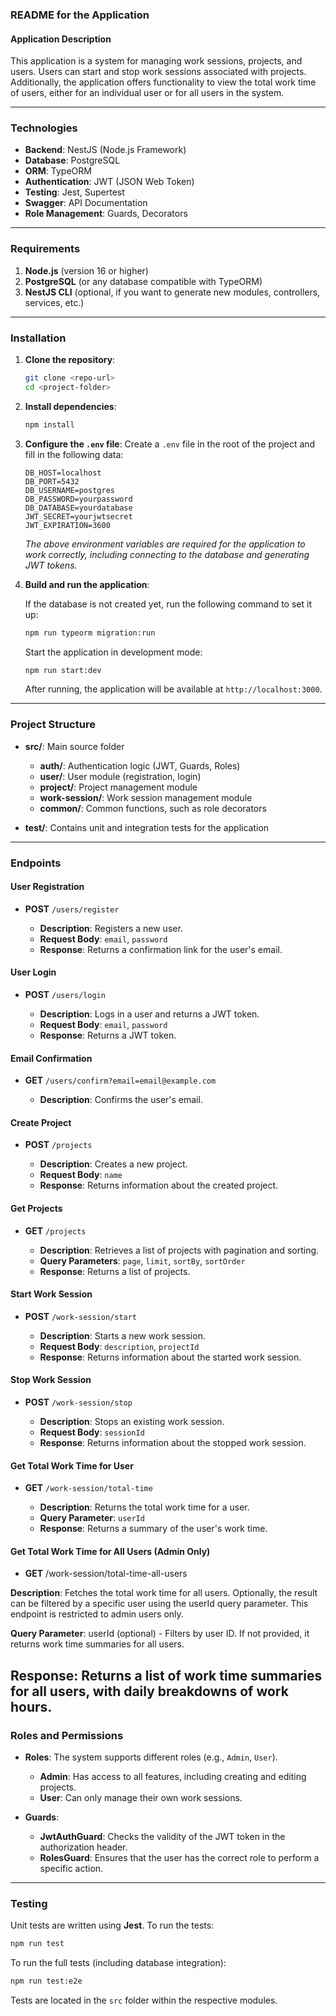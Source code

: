 ### README for the Application

#### Application Description

This application is a system for managing work sessions, projects, and users. Users can start and stop work sessions associated with projects. Additionally, the application offers functionality to view the total work time of users, either for an individual user or for all users in the system.

---

### Technologies

- **Backend**: NestJS (Node.js Framework)
- **Database**: PostgreSQL
- **ORM**: TypeORM
- **Authentication**: JWT (JSON Web Token)
- **Testing**: Jest, Supertest
- **Swagger**: API Documentation
- **Role Management**: Guards, Decorators

---

### Requirements

1. **Node.js** (version 16 or higher)
2. **PostgreSQL** (or any database compatible with TypeORM)
3. **NestJS CLI** (optional, if you want to generate new modules, controllers, services, etc.)

---

### Installation

1. **Clone the repository**:

   ```bash
   git clone <repo-url>
   cd <project-folder>
   ```

2. **Install dependencies**:

   ```bash
   npm install
   ```

3. **Configure the `.env` file**:
   Create a `.env` file in the root of the project and fill in the following data:

   ```env
   DB_HOST=localhost
   DB_PORT=5432
   DB_USERNAME=postgres
   DB_PASSWORD=yourpassword
   DB_DATABASE=yourdatabase
   JWT_SECRET=yourjwtsecret
   JWT_EXPIRATION=3600
   ```

   *The above environment variables are required for the application to work correctly, including connecting to the database and generating JWT tokens.*

4. **Build and run the application**:

   If the database is not created yet, run the following command to set it up:

   ```bash
   npm run typeorm migration:run
   ```

   Start the application in development mode:

   ```bash
   npm run start:dev
   ```

   After running, the application will be available at `http://localhost:3000`.

---

### Project Structure

- **src/**: Main source folder
  - **auth/**: Authentication logic (JWT, Guards, Roles)
  - **user/**: User module (registration, login)
  - **project/**: Project management module
  - **work-session/**: Work session management module
  - **common/**: Common functions, such as role decorators

- **test/**: Contains unit and integration tests for the application

---

### Endpoints

#### User Registration

- **POST** `/users/register`
  
  - **Description**: Registers a new user.
  - **Request Body**: `email`, `password`
  - **Response**: Returns a confirmation link for the user's email.

#### User Login

- **POST** `/users/login`
  
  - **Description**: Logs in a user and returns a JWT token.
  - **Request Body**: `email`, `password`
  - **Response**: Returns a JWT token.

#### Email Confirmation

- **GET** `/users/confirm?email=email@example.com`
  
  - **Description**: Confirms the user's email.

#### Create Project

- **POST** `/projects`
  
  - **Description**: Creates a new project.
  - **Request Body**: `name`
  - **Response**: Returns information about the created project.

#### Get Projects

- **GET** `/projects`
  
  - **Description**: Retrieves a list of projects with pagination and sorting.
  - **Query Parameters**: `page`, `limit`, `sortBy`, `sortOrder`
  - **Response**: Returns a list of projects.

#### Start Work Session

- **POST** `/work-session/start`
  
  - **Description**: Starts a new work session.
  - **Request Body**: `description`, `projectId`
  - **Response**: Returns information about the started work session.

#### Stop Work Session

- **POST** `/work-session/stop`
  
  - **Description**: Stops an existing work session.
  - **Request Body**: `sessionId`
  - **Response**: Returns information about the stopped work session.

#### Get Total Work Time for User

- **GET** `/work-session/total-time`
  
  - **Description**: Returns the total work time for a user.
  - **Query Parameter**: `userId`
  - **Response**: Returns a summary of the user's work time.

#### Get Total Work Time for All Users (Admin Only)
- **GET** /work-session/total-time-all-users

**Description**: Fetches the total work time for all users. Optionally, the result can be filtered by a specific user using the userId query parameter. This endpoint is restricted to admin users only.

**Query Parameter**: userId (optional) - Filters by user ID. If not provided, it returns work time summaries for all users.

**Response**: Returns a list of work time summaries for all users, with daily breakdowns of work hours.
---

### Roles and Permissions

- **Roles**: The system supports different roles (e.g., `Admin`, `User`).
  - **Admin**: Has access to all features, including creating and editing projects.
  - **User**: Can only manage their own work sessions.

- **Guards**:
  - **JwtAuthGuard**: Checks the validity of the JWT token in the authorization header.
  - **RolesGuard**: Ensures that the user has the correct role to perform a specific action.

---

### Testing

Unit tests are written using **Jest**. To run the tests:

```bash
npm run test
```

To run the full tests (including database integration):

```bash
npm run test:e2e
```

Tests are located in the `src` folder within the respective modules.
